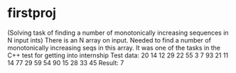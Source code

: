 # firstproj
(Solving task of finding a number of monotonically increasing sequences in N input ints)
There is an N array on input. Needed to find a number of monotonically increasing seqs in this array.
It was one of the tasks in the C++ test for getting into internship
Test data:
20
14 12 29 22 55 3 7 93 21 11 14 77 29 59 54 90 15 28 33 45
Result:
7
